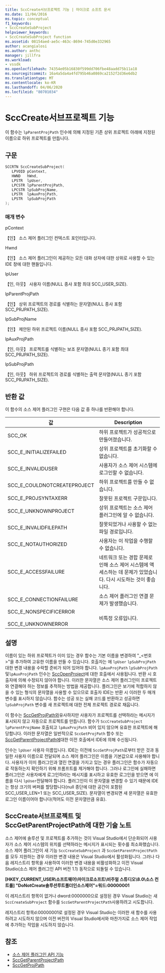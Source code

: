 ```yaml
---
title: SccCreate서브프로젝트 기능 | 마이크로 소프트 문서
ms.date: 11/04/2016
ms.topic: conceptual
f1_keywords:
- SccCreateSubProject
helpviewer_keywords:
- SccCreateSubProject function
ms.assetid: 08154aed-ae5c-463c-8694-745d0e332965
author: acangialosi
ms.author: anthc
manager: jillfra
ms.workload:
- vssdk
ms.openlocfilehash: 74354e05b16830f599dd706fbe48aadd75b11a18
ms.sourcegitcommit: 16a4a5da4a4fd795b46a0869ca2152f2d36e6db2
ms.translationtype: MT
ms.contentlocale: ko-KR
ms.lasthandoff: 04/06/2020
ms.locfileid: "80701034"
---
```

# <a name="scccreatesubproject-function"></a>SccCreate서브프로젝트 기능
이 함수는 `lpParentProjPath` 인수에 의해 지정된 기존 상위 프로젝트 아래에 지정된 이름으로 하위 프로젝트를 만듭니다.

## <a name="syntax"></a>구문

```cpp
SCCRTN SccCreateSubProject(
   LPVOID pContext,
   HWND   hWnd,
   LPSTR  lpUser,
   LPCSTR lpParentProjPath,
   LPCSTR lpSubProjName,
   LPSTR  lpAuxProjPath,
   LPSTR  lpSubProjPath
);
```

### <a name="parameters"></a>매개 변수
 pContext

【인】 소스 제어 플러그인 컨텍스트 포인터입니다.

 Hwnd

【인】 소스 제어 플러그인이 제공하는 모든 대화 상자에 대한 상위로 사용할 수 있는 IDE 창에 대한 핸들입니다.

 lpUser

【인, 아웃】 사용자 이름(NULL 종사 포함 최대 SCC_USER_SIZE).

 lpParentProjPath

【인】 상위 프로젝트의 경로를 식별하는 문자열(NULL 종사 포함 SCC_PRJPATH_SIZE).

 lpSubProjName

【인】 제안된 하위 프로젝트 이름(NULL 종사 포함 SCC_PRJPATH_SIZE).

 lpAuxProjPath

【인, 아웃】 프로젝트를 식별하는 보조 문자열(NULL 종기 포함 최대 SCC_PRJPATH_SIZE).

 lpSubProjPath

【인, 아웃】 하위 프로젝트의 경로를 식별하는 출력 문자열(NULL 종기 포함 SCC_PRJPATH_SIZE).

## <a name="return-value"></a>반환 값
 이 함수의 소스 제어 플러그인 구현은 다음 값 중 하나를 반환해야 합니다.

|값|Description|
|-----------|-----------------|
|SCC_OK|하위 프로젝트가 성공적으로 만들어졌습니다.|
|SCC_E_INITIALIZEFAILED|상위 프로젝트를 초기화할 수 없습니다.|
|SCC_E_INVALIDUSER|사용자가 소스 제어 시스템에 로그인할 수 없습니다.|
|SCC_E_COULDNOTCREATEPROJECT|하위 프로젝트를 만들 수 없습니다.|
|SCC_E_PROJSYNTAXERR|잘못된 프로젝트 구문입니다.|
|SCC_E_UNKNOWNPROJECT|상위 프로젝트는 소스 제어 플러그인에 알 수 없습니다.|
|SCC_E_INVALIDFILEPATH|잘못되었거나 사용할 수 없는 파일 경로입니다.|
|SCC_E_NOTAUTHORIZED|사용자는 이 작업을 수행할 수 없습니다.|
|SCC_E_ACCESSFAILURE|네트워크 또는 경합 문제로 인해 소스 제어 시스템에 액세스하는 데 문제가 있었습니다. 다시 시도하는 것이 좋습니다.|
|SCC_E_CONNECTIONFAILURE|소스 제어 플러그인 연결 문제가 발생했습니다.|
|SCC_E_NONSPECIFICERROR<br /><br /> SCC_E_UNKNOWNERROR|비특정 오류입니다.|

## <a name="remarks"></a>설명
 이름이 있는 하위 프로젝트가 이미 있는 경우 함수는 기본 이름을 변경하여 "_\<번호>"을 추가하여 고유한 이름을 만들 수 있습니다. 호출자는 에 `lpUser` `lpSubProjPath`대한 변경 내용을 수락할 준비가 되어 있어야 합니다. `lpAuxProjPath` `lpSubProjPath` 및`lpAuxProjPath` 인수는 [SccOpenProject](../extensibility/sccopenproject-function.md)에 대한 호출에서 사용됩니다. 반환 시 호출자에 의해 수정되지 않아야 합니다. 이러한 문자열은 소스 제어 플러그인이 프로젝트와 연결해야 하는 정보를 추적하는 방법을 제공합니다. 플러그인은 보기에 적합하지 않을 수 있는 형식의 문자열을 사용할 수 있으므로 호출자 IDE는 반환 시 이러한 두 매개 변수를 표시하지 않습니다. 함수는 성공 또는 실패 코드를 반환하고 성공하면 `lpSubProjPath` 변수를 새 프로젝트에 대한 전체 프로젝트 경로로 채웁니다.

 이 함수는 [SccGetProjPath와](../extensibility/sccgetprojpath-function.md)유사하지만 사용자가 프로젝트를 선택하라는 메시지가 표시되지 않고 자동으로 프로젝트를 만듭니다. 함수가 `SccCreateSubProject` `lpParentProjName` 호출되고 `lpAuxProjPath` 비어 있지 않으며 유효한 프로젝트에 해당합니다. 이러한 문자열은 일반적으로 `SccGetProjPath` 함수 또는 [SccGetParentProjectPath에](../extensibility/sccgetparentprojectpath-function.md)대한 이전 호출에서 IDE에 의해 수신됩니다.

 인수는 `lpUser` 사용자 이름입니다. IDE는 이전에 `SccGetProjPath`로부터 받은 것과 동일한 사용자 이름으로 전달되며 소스 제어 플러그인은 이름을 기본값으로 사용해야 합니다. 사용자가 이미 플러그인과 열린 연결을 가지고 있는 경우 플러그인은 함수가 자동으로 작동하는지 확인하기 위해 프롬프트를 제거해야 합니다. 그러나 로그인에 실패하면 플러그인은 사용자에게 로그인하라는 메시지를 표시하고 유효한 로그인을 받으면 에 이름을 다시 `lpUser`전달해야 합니다. 플러그인이 이 문자열을 변경할 수 있기 때문에 IDE는 항상 크기의 버퍼를 할당합니다(null 종단에 대한 공간이 포함된 SCC_USER_LEN+1 또는 SCC_USER_SIZE). 문자열이 변경되면 새 문자열은 유효한 로그인 이름이어야 합니다(적어도 이전 문자열만큼 유효).

## <a name="technical-notes-for-scccreatesubproject-and-sccgetparentprojectpath"></a>SccCreate서브프로젝트 및 SccGetParentProjectPath에 대한 기술 노트
 소스 제어에 솔루션 및 프로젝트를 추가하는 것이 Visual Studio에서 단순화되어 사용자가 소스 제어 시스템의 위치를 선택하라는 메시지가 표시되는 횟수를 최소화했습니다. 소스 제어 플러그인이 새 기능 `SccCreateSubProject` 과 `SccGetParentProjectPath`를 모두 지원하는 경우 이러한 변경 내용은 Visual Studio에서 활성화됩니다. 그러나 다음 레지스트리 항목을 사용하여 이러한 변경 내용을 비활성화하고 이전 Visual Studio(소스 제어 플러그인 API 버전 1.1) 동작으로 되돌릴 수 있습니다.

 **[HKEY_CURRENT_USER\소프트웨어\마이크로소프트\비주얼 스튜디오\8.0\소스 컨트롤] "DoNotCreate솔루션루트폴더인소스제어"=워드:00000001**

 이 레지스트리 항목이 없거나 dword:0000000으로 설정된 경우 Visual Studio는 새 `SccCreateSubProject` 함수를 `SccGetParentProjectPath`사용하려고 시도합니다.

 레지스트리 항목d:00000001로 설정된 경우 Visual Studio는 이러한 새 함수를 사용하려고 시도하지 않으며 이전 버전의 Visual Studio에서와 마찬가지로 소스 제어 작업에 추가하는 작업을 시도하지 않습니다.

## <a name="see-also"></a>참조
- [소스 제어 플러그인 API 기능](../extensibility/source-control-plug-in-api-functions.md)
- [SccGetParentProjectPath](../extensibility/sccgetparentprojectpath-function.md)
- [SccGetProjPath](../extensibility/sccgetprojpath-function.md)
